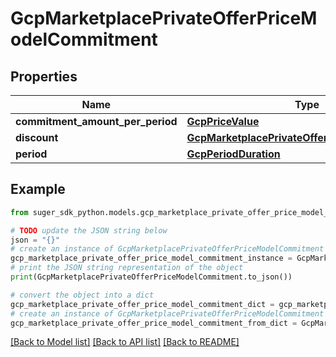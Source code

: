 # GcpMarketplacePrivateOfferPriceModelCommitment


## Properties

Name | Type | Description | Notes
------------ | ------------- | ------------- | -------------
**commitment_amount_per_period** | [**GcpPriceValue**](GcpPriceValue.md) |  | [optional] 
**discount** | [**GcpMarketplacePrivateOfferPriceModelDiscount**](GcpMarketplacePrivateOfferPriceModelDiscount.md) |  | [optional] 
**period** | [**GcpPeriodDuration**](GcpPeriodDuration.md) |  | [optional] 

## Example

```python
from suger_sdk_python.models.gcp_marketplace_private_offer_price_model_commitment import GcpMarketplacePrivateOfferPriceModelCommitment

# TODO update the JSON string below
json = "{}"
# create an instance of GcpMarketplacePrivateOfferPriceModelCommitment from a JSON string
gcp_marketplace_private_offer_price_model_commitment_instance = GcpMarketplacePrivateOfferPriceModelCommitment.from_json(json)
# print the JSON string representation of the object
print(GcpMarketplacePrivateOfferPriceModelCommitment.to_json())

# convert the object into a dict
gcp_marketplace_private_offer_price_model_commitment_dict = gcp_marketplace_private_offer_price_model_commitment_instance.to_dict()
# create an instance of GcpMarketplacePrivateOfferPriceModelCommitment from a dict
gcp_marketplace_private_offer_price_model_commitment_from_dict = GcpMarketplacePrivateOfferPriceModelCommitment.from_dict(gcp_marketplace_private_offer_price_model_commitment_dict)
```
[[Back to Model list]](../README.md#documentation-for-models) [[Back to API list]](../README.md#documentation-for-api-endpoints) [[Back to README]](../README.md)


